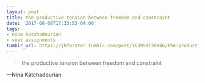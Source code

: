 ```yaml
---
layout: post
title: the productive tension between freedom and constraint
date: '2017-08-08T17:33:53-04:00'
tags:
- nina katchadourian
- seat assignments
tumblr_url: https://jhforster.tumblr.com/post/163959130946/the-productive-tension-between-freedom-and
---
```

> the productive tension between freedom and constraint

—Nina Katchadourian  

